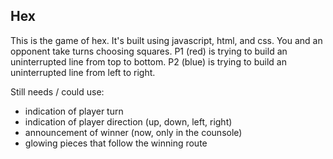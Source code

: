 ## Hex

This is the game of hex. It's built using javascript, html, and css. You and an opponent take turns choosing squares. P1 (red) is trying to build an uninterrupted line from top to bottom. P2 (blue) is trying to build an uninterrupted line from left to right.


Still needs / could use:

- indication of player turn
- indication of player direction (up, down, left, right)
- announcement of winner (now, only in the counsole)
- glowing pieces that follow the winning route
